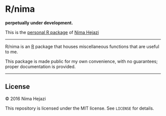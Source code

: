 # R/nima

__perpetually under development.__

This is the 
[personal R package](http://hilaryparker.com/2013/04/03/personal-r-packages/) of
[Nima Hejazi](http://nimahejazi.org)

---

R/nima is an [R](http://www.r-project.org) package that houses miscellaneous 
functions that are useful to me.

This package is made public for my own convenience, with no guarantees; proper
documentation is provided.

---

## License

&copy; 2016 Nima Hejazi

This repository is licensed under the MIT license. See `LICENSE` for details.

